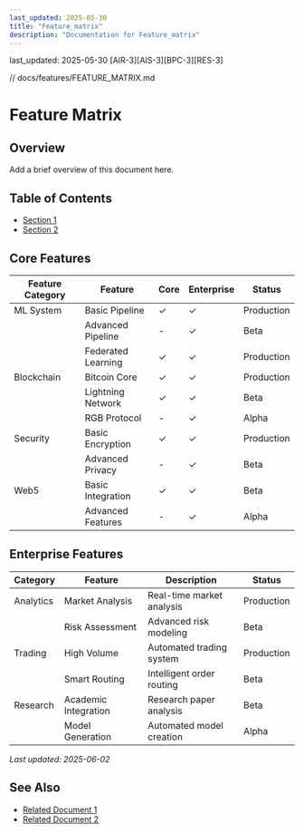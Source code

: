 ```yaml
---
last_updated: 2025-05-30
title: "Feature_matrix"
description: "Documentation for Feature_matrix"
---
```

last_updated: 2025-05-30
[AIR-3][AIS-3][BPC-3][RES-3]


<!-- markdownlint-disable MD013 line-length -->

// docs/features/FEATURE_MATRIX.md

# Feature Matrix

## Overview

Add a brief overview of this document here.

## Table of Contents

- [Section 1](#section-1)
- [Section 2](#section-2)


## Core Features

| Feature Category | Feature | Core | Enterprise | Status |
|-----------------|---------|------|------------|---------|
| ML System       | Basic Pipeline | ✓ | ✓ | Production |
|                 | Advanced Pipeline | - | ✓ | Beta |
|                 | Federated Learning | ✓ | ✓ | Production |
| Blockchain      | Bitcoin Core | ✓ | ✓ | Production |
|                 | Lightning Network | ✓ | ✓ | Beta |
|                 | RGB Protocol | - | ✓ | Alpha |
| Security        | Basic Encryption | ✓ | ✓ | Production |
|                 | Advanced Privacy | - | ✓ | Beta |
| Web5            | Basic Integration | ✓ | ✓ | Beta |
|                 | Advanced Features | - | ✓ | Alpha |

## Enterprise Features

| Category | Feature | Description | Status |
|----------|---------|-------------|---------|
| Analytics | Market Analysis | Real-time market analysis | Production |
|          | Risk Assessment | Advanced risk modeling | Beta |
| Trading  | High Volume | Automated trading system | Production |
|          | Smart Routing | Intelligent order routing | Beta |
| Research | Academic Integration | Research paper analysis | Beta |
|          | Model Generation | Automated model creation | Alpha |

*Last updated: 2025-06-02*

## See Also

- [Related Document 1](../getting-started/INSTALLATION.md)
- [Related Document 2](../INSTALLATION_REVIEW.md)
